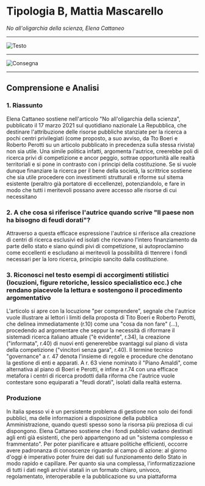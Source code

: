 # Tipologia B, Mattia Mascarello
*No all'oligarchia della scienza, Elena Cattaneo*

---

![Testo](https://i.imgur.com/Hs86Tlz.jpg)

---
![Consegna](https://i.imgur.com/gT3Uvsu.jpg)

---


## Comprensione e Analisi

### 1. Riassunto
Elena Cattaneo sostiene nell'articolo "No all'oligarchia della scienza", pubblicato il 17 marzo 2021 sul quotidiano nazionale La Repubblica, che destinare l'attribuzione delle risorse pubbliche stanziate per la ricerca a pochi centri privilegiati (come proposto, a suo avviso, da Tto Boeri e Roberto Perotti su un articolo pubblicato in precedenza sulla stessa rivista) non sia utile.
Una simile politica infatti, argomenta l'autrice, creerebbe poli di ricerca privi di competizione e ancor peggio, sottrae opportunità alle realtà territoriali e si pone in contrasto con i principi della costituzione.
Se si vuole dunque finanziare la ricerca per il bene della società, la scrittrice sostiene che sia utile procedere con investimenti strutturali e riforme sul sitema esistente (peraltro già portatore di eccellenze), potenziandolo, e fare in modo che tutti i meritevoli possano avere accesso alle risorse di cui necessitano

### 2. A che cosa si riferisce l'autrice quando scrive "Il paese non ha bisogno di feudi dorati"?
Attraverso a questa efficace espressione l'autrice si riferisce alla creazione di centri di ricerca esclusivi ed isolati che ricevano l'intero finanziamento da parte dello stato e siano quindi pivi di competizione, si autoproclamino come eccellenti e escludano ai meritevoli la possibilità di ttenrere i fondi necessari per la loro ricerca, principio  sancito dalla costituzione.

### 3. Riconosci nel testo esempi di accorgimenti stilistici (locuzioni, figure retoriche, lessico specialistico ecc.) che rendano piacevole la lettura e sostengono il procedimento argomentativo

L'articolo si apre con la locuzione "per comprendere", segnale che l'autrice vuole illustrare ai lettori i limiti della proposta di Tito Boeri e Roberto Perotti, che delinea immediatamente (r.10) come una "cosa da non fare" (...),  procedendo ad argomentare che seppur la necessità di riformare il sistemadi ricerca italiano  attuale ("è evidente", r.34), la creazione ("informata", r.40) di nuovi enti genererebbe svantaggi sul piano di vista della competizione ("vincitori senza gara", r.40).
Il termine tecnico "governance" a r. 47 denota l'insieme di regole e procedure che denotano la gestione di enti e apparati.
A r. 63 viene nominato il "Piano Amaldi", come alternativa al piano di Boeri e Perotti, e infine a r.74 con una efficace metafora i centri di ricerca prodotti dalla riforma che l'autrice vuole contestare sono equiparati a "feudi dorati", isolati dalla realtà esterna.

### Produzione
 In italia spesso vi è un persistente problema di gestione non solo dei fondi pubblici, ma delle informazioni a disposizione della pubblica Amministrazione, quando questi spesso sono la risorsa più preziosa di cui dispongono.
Elena Cattaneo sostiene che i fondi pubblici vadano destinati agli enti già esistenti, che però appartengono ad un "sistema complesso e frammentato".
Per poter pianificare e attuare politiche efficienti, occorre avere padronanza di conoscenze riguardo al campo di azione: al giorno d'oggi è imperativo poter fruire dei dati sul funzionamento dello Stato in modo rapido e capillare.
Per quanto sia una complessa, l'informatizzazione di tutti i dati negli archivi statali in un formato chiaro, univoco, regolamentato, interoperabile e la pubblicazione su una piattaforma
<!--stackedit_data:
eyJoaXN0b3J5IjpbNzgxMTAzMjgsLTU4ODAwNzQ5NCwxODIzNj
kzNjc3LC0zMjk2OTQwMzgsODQzMDkwMjcyLC00MDkyNjMwNzUs
LTEzMzYyNTU2NDgsLTQ0NTY0MDgzMywtNzcwNzAzMzA1LDEwND
czMTI4ODMsLTEzMTM0MDgxMDNdfQ==
-->
